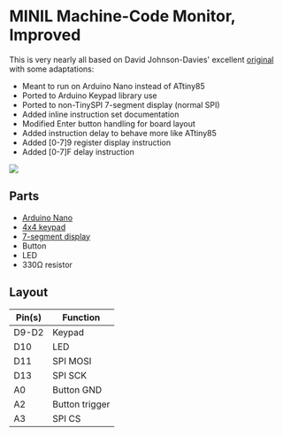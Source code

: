 # MINIL Machine-Code Monitor, Improved

This is very nearly all based on David Johnson-Davies' excellent [original](http://www.technoblogy.com/show?NNJ) with some adaptations: 

- Meant to run on Arduino Nano instead of ATtiny85
- Ported to Arduino Keypad library use
- Ported to non-TinySPI 7-segment display (normal SPI)
- Added inline instruction set documentation
- Modified Enter button handling for board layout
- Added instruction delay to behave more like ATtiny85
- Added [0-7]9 register display instruction
- Added [0-7]F delay instruction

![](led_blink.gif)

## Parts

- [Arduino Nano](https://www.arduino.cc/en/pmwiki.php?n=Main/ArduinoBoardNano)
- [4x4 keypad](https://www.adafruit.com/product/3844)
- [7-segment display](https://www.sparkfun.com/products/11442)
- Button
- LED
- 330Ω resistor

## Layout

| Pin(s) | Function       |
| ------ | -------------- |
| D9-D2  | Keypad         |
| D10    | LED            |
| D11    | SPI MOSI       |
| D13    | SPI SCK        |
| A0     | Button GND     | 
| A2     | Button trigger |
| A3     | SPI CS         |